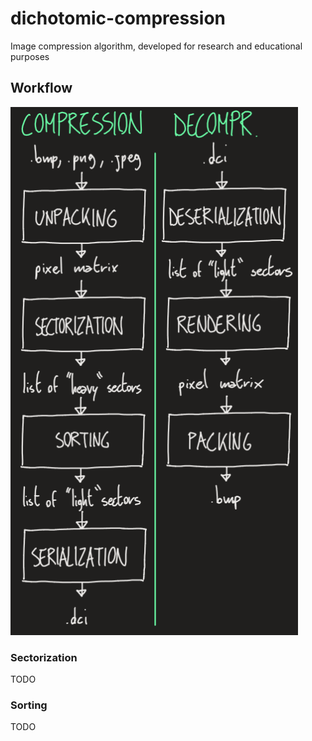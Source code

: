 # dichotomic-compression
Image compression algorithm, developed for research and educational purposes

## Workflow
![workflow1](docs/workflow1.png)

### Sectorization
TODO

### Sorting
TODO
